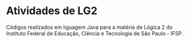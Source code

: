 # Atividades de LG2

Códigos realizados em liguagem Java para a matéria de Lógica 2 do Instituto Federal de Educação, Ciência e Tecnologia de São Paulo - IFSP.


